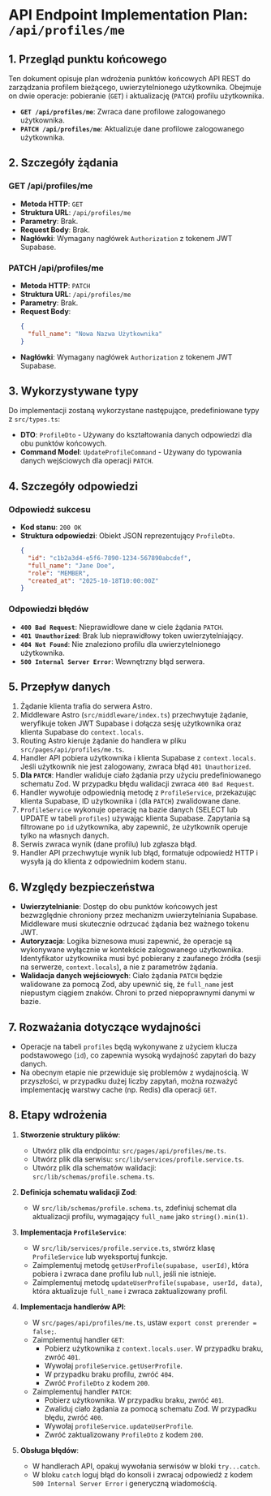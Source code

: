 # API Endpoint Implementation Plan: `/api/profiles/me`

## 1. Przegląd punktu końcowego

Ten dokument opisuje plan wdrożenia punktów końcowych API REST do zarządzania profilem bieżącego, uwierzytelnionego użytkownika. Obejmuje on dwie operacje: pobieranie (`GET`) i aktualizację (`PATCH`) profilu użytkownika.

- **`GET /api/profiles/me`**: Zwraca dane profilowe zalogowanego użytkownika.
- **`PATCH /api/profiles/me`**: Aktualizuje dane profilowe zalogowanego użytkownika.

## 2. Szczegóły żądania

### GET /api/profiles/me

- **Metoda HTTP**: `GET`
- **Struktura URL**: `/api/profiles/me`
- **Parametry**: Brak.
- **Request Body**: Brak.
- **Nagłówki**: Wymagany nagłówek `Authorization` z tokenem JWT Supabase.

### PATCH /api/profiles/me

- **Metoda HTTP**: `PATCH`
- **Struktura URL**: `/api/profiles/me`
- **Parametry**: Brak.
- **Request Body**:
  ```json
  {
    "full_name": "Nowa Nazwa Użytkownika"
  }
  ```
- **Nagłówki**: Wymagany nagłówek `Authorization` z tokenem JWT Supabase.

## 3. Wykorzystywane typy

Do implementacji zostaną wykorzystane następujące, predefiniowane typy z `src/types.ts`:

- **DTO**: `ProfileDto` - Używany do kształtowania danych odpowiedzi dla obu punktów końcowych.
- **Command Model**: `UpdateProfileCommand` - Używany do typowania danych wejściowych dla operacji `PATCH`.

## 4. Szczegóły odpowiedzi

### Odpowiedź sukcesu

- **Kod stanu**: `200 OK`
- **Struktura odpowiedzi**: Obiekt JSON reprezentujący `ProfileDto`.
  ```json
  {
    "id": "c1b2a3d4-e5f6-7890-1234-567890abcdef",
    "full_name": "Jane Doe",
    "role": "MEMBER",
    "created_at": "2025-10-18T10:00:00Z"
  }
  ```

### Odpowiedzi błędów

- **`400 Bad Request`**: Nieprawidłowe dane w ciele żądania `PATCH`.
- **`401 Unauthorized`**: Brak lub nieprawidłowy token uwierzytelniający.
- **`404 Not Found`**: Nie znaleziono profilu dla uwierzytelnionego użytkownika.
- **`500 Internal Server Error`**: Wewnętrzny błąd serwera.

## 5. Przepływ danych

1.  Żądanie klienta trafia do serwera Astro.
2.  Middleware Astro (`src/middleware/index.ts`) przechwytuje żądanie, weryfikuje token JWT Supabase i dołącza sesję użytkownika oraz klienta Supabase do `context.locals`.
3.  Routing Astro kieruje żądanie do handlera w pliku `src/pages/api/profiles/me.ts`.
4.  Handler API pobiera użytkownika i klienta Supabase z `context.locals`. Jeśli użytkownik nie jest zalogowany, zwraca błąd `401 Unauthorized`.
5.  **Dla `PATCH`**: Handler waliduje ciało żądania przy użyciu predefiniowanego schematu Zod. W przypadku błędu walidacji zwraca `400 Bad Request`.
6.  Handler wywołuje odpowiednią metodę z `ProfileService`, przekazując klienta Supabase, ID użytkownika i (dla `PATCH`) zwalidowane dane.
7.  `ProfileService` wykonuje operację na bazie danych (SELECT lub UPDATE w tabeli `profiles`) używając klienta Supabase. Zapytania są filtrowane po `id` użytkownika, aby zapewnić, że użytkownik operuje tylko na własnych danych.
8.  Serwis zwraca wynik (dane profilu) lub zgłasza błąd.
9.  Handler API przechwytuje wynik lub błąd, formatuje odpowiedź HTTP i wysyła ją do klienta z odpowiednim kodem stanu.

## 6. Względy bezpieczeństwa

- **Uwierzytelnianie**: Dostęp do obu punktów końcowych jest bezwzględnie chroniony przez mechanizm uwierzytelniania Supabase. Middleware musi skutecznie odrzucać żądania bez ważnego tokenu JWT.
- **Autoryzacja**: Logika biznesowa musi zapewnić, że operacje są wykonywane wyłącznie w kontekście zalogowanego użytkownika. Identyfikator użytkownika musi być pobierany z zaufanego źródła (sesji na serwerze, `context.locals`), a nie z parametrów żądania.
- **Walidacja danych wejściowych**: Ciało żądania `PATCH` będzie walidowane za pomocą Zod, aby upewnić się, że `full_name` jest niepustym ciągiem znaków. Chroni to przed niepoprawnymi danymi w bazie.

## 7. Rozważania dotyczące wydajności

- Operacje na tabeli `profiles` będą wykonywane z użyciem klucza podstawowego (`id`), co zapewnia wysoką wydajność zapytań do bazy danych.
- Na obecnym etapie nie przewiduje się problemów z wydajnością. W przyszłości, w przypadku dużej liczby zapytań, można rozważyć implementację warstwy cache (np. Redis) dla operacji `GET`.

## 8. Etapy wdrożenia

1.  **Stworzenie struktury plików**:
    - Utwórz plik dla endpointu: `src/pages/api/profiles/me.ts`.
    - Utwórz plik dla serwisu: `src/lib/services/profile.service.ts`.
    - Utwórz plik dla schematów walidacji: `src/lib/schemas/profile.schema.ts`.

2.  **Definicja schematu walidacji Zod**:
    - W `src/lib/schemas/profile.schema.ts`, zdefiniuj schemat dla aktualizacji profilu, wymagający `full_name` jako `string().min(1)`.

3.  **Implementacja `ProfileService`**:
    - W `src/lib/services/profile.service.ts`, stwórz klasę `ProfileService` lub wyeksportuj funkcje.
    - Zaimplementuj metodę `getUserProfile(supabase, userId)`, która pobiera i zwraca dane profilu lub `null`, jeśli nie istnieje.
    - Zaimplementuj metodę `updateUserProfile(supabase, userId, data)`, która aktualizuje `full_name` i zwraca zaktualizowany profil.

4.  **Implementacja handlerów API**:
    - W `src/pages/api/profiles/me.ts`, ustaw `export const prerender = false;`.
    - Zaimplementuj handler `GET`:
      - Pobierz użytkownika z `context.locals.user`. W przypadku braku, zwróć `401`.
      - Wywołaj `profileService.getUserProfile`.
      - W przypadku braku profilu, zwróć `404`.
      - Zwróć `ProfileDto` z kodem `200`.
    - Zaimplementuj handler `PATCH`:
      - Pobierz użytkownika. W przypadku braku, zwróć `401`.
      - Zwaliduj ciało żądania za pomocą schematu Zod. W przypadku błędu, zwróć `400`.
      - Wywołaj `profileService.updateUserProfile`.
      - Zwróć zaktualizowany `ProfileDto` z kodem `200`.

5.  **Obsługa błędów**:
    - W handlerach API, opakuj wywołania serwisów w bloki `try...catch`.
    - W bloku `catch` loguj błąd do konsoli i zwracaj odpowiedź z kodem `500 Internal Server Error` i generyczną wiadomością.
